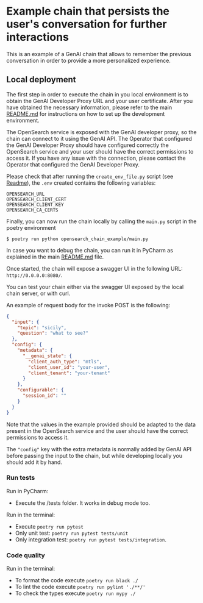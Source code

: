 # Example chain that persists the user's conversation for further interactions

This is an example of a GenAI chain that allows to remember the previous conversation in order to provide a more personalized experience.

## Local deployment

The first step in order to execute the chain in you local environment is to obtain the GenAI Developer Proxy URL and your user certificate.
After you have obtained the necessary information, please refer to the main [README.md](../README.md) for instructions on how to set up the development environment.

The OpenSearch service is exposed with the GenAI developer proxy, so the chain can connect to it using the GenAI API.
The Operator that configured the GenAI Developer Proxy should have configured correctly the OpenSearch service and your user should have the correct permissions to access it.
If you have any issue with the connection, please contact the Operator that configured the GenAI Developer Proxy.

Please check that after running the `create_env_file.py` script (see [Readme](../README.md)), the `.env` created contains the following variables:
```
OPENSEARCH_URL
OPENSEARCH_CLIENT_CERT
OPENSEARCH_CLIENT_KEY
OPENSEARCH_CA_CERTS
```

Finally, you can now run the chain locally by calling the `main.py` script in the poetry environment

```
$ poetry run python opensearch_chain_example/main.py
```

In case you want to debug the chain, you can run it in PyCharm as explained in the main [README.md](../README.md) file.

Once started, the chain will expose a swagger UI in the following URL: `http://0.0.0.0:8080/`.

You can test your chain either via the swagger UI exposed by the local chain server, or with curl.

An example of request body for the invoke POST is the following:

```json
{
  "input": {
    "topic": "sicily",
    "question": "what to see?"
  },
  "config": {
    "metadata": {
      "__genai_state": {
        "client_auth_type": "mtls",
        "client_user_id": "your-user",
        "client_tenant": "your-tenant"
      }
    },
    "configurable": {
      "session_id": ""
    }
  }
}
```

Note that the values in the example provided should be adapted to the data present in the OpenSearch service and the user should have the correct permissions to access it.

The `"config"` key with the extra metadata is normally added by GenAI API before passing the input to the chain,
but while developing locally you should add it by hand.

### Run tests

Run in PyCharm:

* Execute the /tests folder. It works in debug mode too.

Run in the terminal:

* Execute `poetry run pytest`
* Only unit test: `poetry run pytest tests/unit`
* Only integration test: `poetry run pytest tests/integration`.

### Code quality

Run in the terminal:

* To format the code execute `poetry run black ./`
* To lint the code execute `poetry run pylint './**/'`
* To check the types execute `poetry run mypy ./`